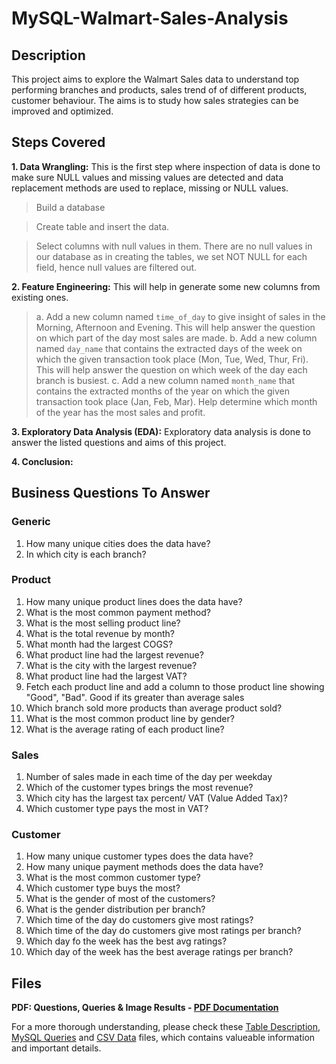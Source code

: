 # MySQL-Walmart-Sales-Analysis

## Description
This project aims to explore the Walmart Sales data to understand top performing branches and products, sales trend of of different products, customer behaviour. The aims is to study how sales strategies can be improved and optimized.

## Steps Covered
**1. Data Wrangling:**
This is the first step where inspection of data is done to make sure NULL values and missing values are detected and data replacement methods are used to replace, missing or NULL values.


> Build a database


> Create table and insert the data.


> Select columns with null values in them. There are no null values in our database as in creating the tables, we set NOT NULL for each field, hence null values are filtered out.

**2. Feature Engineering:**
This will help in generate some new columns from existing ones.
> a. Add a new column named `time_of_day` to give insight of sales in the Morning, Afternoon and Evening. This will help answer the question on which part of the day most sales are made.
>  b. Add a new column named `day_name` that contains the extracted days of the week on which the given transaction took place (Mon, Tue, Wed, Thur, Fri). This will help answer the question on which week of the day each branch is busiest.
> c. Add a new column named `month_name` that contains the extracted months of the year on which the given transaction took place (Jan, Feb, Mar). Help determine which month of the year has the most sales and profit.

**3. Exploratory Data Analysis (EDA):**
Exploratory data analysis is done to answer the listed questions and aims of this project.

**4. Conclusion:**

## Business Questions To Answer

### Generic
  1. How many unique cities does the data have?
  2. In which city is each branch?
### Product
  1. How many unique product lines does the data have?
  2. What is the most common payment method?
  3. What is the most selling product line?
  4. What is the total revenue by month?
  5. What month had the largest COGS?
  6. What product line had the largest revenue?
  7. What is the city with the largest revenue?
  8. What product line had the largest VAT?
  9. Fetch each product line and add a column to those product line showing "Good", "Bad". Good if its greater than average sales
  10. Which branch sold more products than average product sold?
  11. What is the most common product line by gender?
  12. What is the average rating of each product line?
### Sales
  1. Number of sales made in each time of the day per weekday
  2. Which of the customer types brings the most revenue?
  3. Which city has the largest tax percent/ VAT (Value Added Tax)?
  4. Which customer type pays the most in VAT?
### Customer
  1. How many unique customer types does the data have?
  2. How many unique payment methods does the data have?
  3. What is the most common customer type?
  4. Which customer type buys the most?
  5. What is the gender of most of the customers?
  6. What is the gender distribution per branch?
  7. Which time of the day do customers give most ratings?
  8. Which time of the day do customers give most ratings per branch?
  9. Which day fo the week has the best avg ratings?
  10. Which day of the week has the best average ratings per branch?

## Files
**PDF: Questions, Queries & Image Results - [PDF Documentation](Walmart_PDF_File.pdf)**


For a more thorough understanding, please check these [Table Description](Table.png), [MySQL Queries](Walmart_MySQL_File.sql) and [CSV Data](Walmart_Sales_Raw_Data) files, which contains valueable information and important details.

  
  
